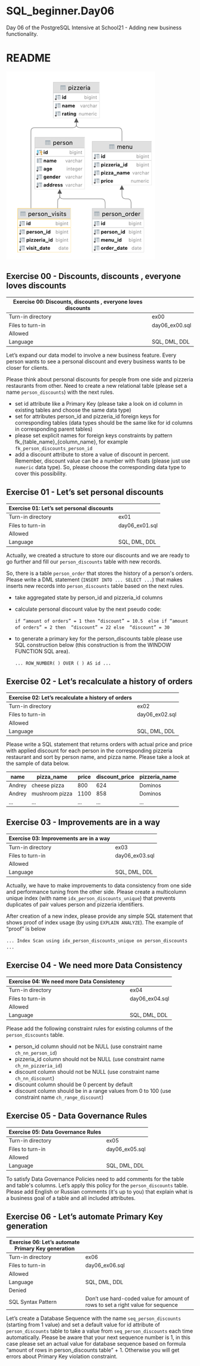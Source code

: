# SQL_beginner.Day06
Day 06 of the PostgreSQL Intensive at School21 - Adding new business functionality.

# README

![schema](misc/images/schema.png)

## Exercise 00 - Discounts, discounts , everyone loves discounts

| Exercise 00: Discounts, discounts , everyone loves discounts |  |
| --- | --- |
| Turn-in directory | ex00 |
| Files to turn-in | day06_ex00.sql |
| Allowed |  |
| Language | SQL, DML, DDL |

Let’s expand our data model to involve a new business feature.
Every person wants to see a personal discount and every business wants to be closer for clients.

Please think about personal discounts for people from one side and pizzeria restaurants from other. Need to create a new relational table (please set a name `person_discounts`) with the next rules.

- set id attribute like a Primary Key (please take a look on id column in existing tables and choose the same data type)
- set for attributes person_id and pizzeria_id foreign keys for corresponding tables (data types should be the same like for id columns in corresponding parent tables)
- please set explicit names for foreign keys constraints by pattern fk_{table_name}_{column_name}, for example `fk_person_discounts_person_id`
- add a discount attribute to store a value of discount in percent. Remember, discount value can be a number with floats (please just use `numeric` data type). So, please choose the corresponding data type to cover this possibility.

## Exercise 01 - Let’s set personal discounts

| Exercise 01: Let’s set personal discounts |  |
| --- | --- |
| Turn-in directory | ex01 |
| Files to turn-in | day06_ex01.sql |
| Allowed |  |
| Language | SQL, DML, DDL |

Actually, we created a structure to store our discounts and we are ready to go further and fill our `person_discounts` table with new records.

So, there is a table `person_order` that stores the history of a person's orders. Please write a DML statement (`INSERT INTO ... SELECT ...`) that makes  inserts new records into `person_discounts` table based on the next rules.

- take aggregated state by person_id and pizzeria_id columns
- calculate personal discount value by the next pseudo code:
    
    `if “amount of orders” = 1 then “discount” = 10.5  else if “amount of orders” = 2 then  “discount” = 22 else  “discount” = 30`
    
- to generate a primary key for the person_discounts table please use SQL construction below (this construction is from the WINDOW FUNCTION SQL area).
    
    `... ROW_NUMBER( ) OVER ( ) AS id ...`

## Exercise 02 - Let’s recalculate a history of orders

| Exercise 02: Let’s recalculate a history of orders |  |
| --- | --- |
| Turn-in directory | ex02 |
| Files to turn-in | day06_ex02.sql |
| Allowed |  |
| Language | SQL, DML, DDL |

Please write a SQL statement that returns orders with actual price and price with applied discount for each person in the corresponding pizzeria restaurant and sort by person name, and pizza name. Please take a look at the sample of data below.

| name | pizza_name | price | discount_price | pizzeria_name |
| --- | --- | --- | --- | --- |
| Andrey | cheese pizza | 800 | 624 | Dominos |
| Andrey | mushroom pizza | 1100 | 858 | Dominos |
| ... | ... | ... | ... | ... |

## Exercise 03 - Improvements are in a way

| Exercise 03: Improvements are in a way |  |
| --- | --- |
| Turn-in directory | ex03 |
| Files to turn-in | day06_ex03.sql |
| Allowed |  |
| Language | SQL, DML, DDL |

Actually, we have to make improvements to data consistency from one side and performance tuning from the other side. Please create a multicolumn unique index (with name `idx_person_discounts_unique`) that prevents duplicates of pair values person and pizzeria identifiers.

After creation of a new index, please provide any simple SQL statement that shows proof of index usage (by using `EXPLAIN ANALYZE`).
The example of “proof” is below

`...
Index Scan using idx_person_discounts_unique on person_discounts
...`

## Exercise 04 - We need more Data Consistency

| Exercise 04: We need more Data Consistency |  |
| --- | --- |
| Turn-in directory | ex04 |
| Files to turn-in | day06_ex04.sql |
| Allowed |  |
| Language | SQL, DML, DDL |

Please add the following constraint rules for existing columns of the `person_discounts` table.

- person_id column should not be NULL (use constraint name `ch_nn_person_id`)
- pizzeria_id column should not be NULL (use constraint name `ch_nn_pizzeria_id`)
- discount column should not be NULL (use constraint name `ch_nn_discount`)
- discount column should be 0 percent by default
- discount column should be in a range values from 0 to 100 (use constraint name `ch_range_discount`)

## Exercise 05 - Data Governance Rules

| Exercise 05: Data Governance Rules |  |
| --- | --- |
| Turn-in directory | ex05 |
| Files to turn-in | day06_ex05.sql |
| Allowed |  |
| Language | SQL, DML, DDL |

To satisfy Data Governance Policies need to add comments for the table and table's columns. Let’s apply this policy for the `person_discounts` table. Please add English or Russian comments (it's up to you) that explain what is a business goal of a table and all included attributes.

## Exercise 06 - Let’s automate Primary Key generation

| Exercise 06: Let’s automate Primary Key generation |  |
| --- | --- |
| Turn-in directory | ex06 |
| Files to turn-in | day06_ex06.sql |
| Allowed |  |
| Language | SQL, DML, DDL |
| Denied |  |
| SQL Syntax Pattern | Don’t use hard-coded value for amount of rows to set a right value for sequence |

Let’s create a Database Sequence with the name `seq_person_discounts` (starting from 1 value) and set a default value for id attribute of `person_discounts` table to take a value from `seq_person_discounts` each time automatically.
Please be aware that your next sequence number is 1, in this case please set an actual value for database sequence based on formula “amount of rows in person_discounts table” + 1. Otherwise you will get errors about Primary Key violation constraint.
